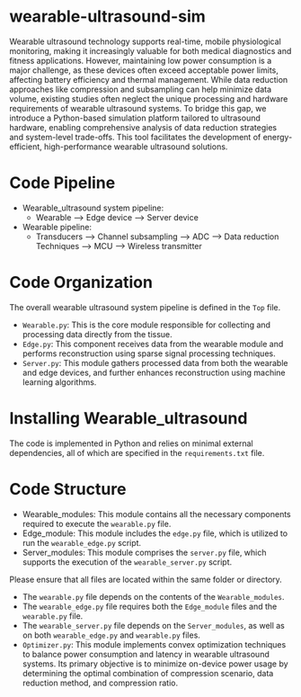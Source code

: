 # wearable-ultrasound-sim
Wearable ultrasound technology supports real-time, mobile physiological monitoring, making it increasingly valuable for both medical diagnostics and fitness applications. However, maintaining low power consumption is a major challenge, as these devices often exceed acceptable power limits, affecting battery efficiency and thermal management. While data reduction approaches like compression and subsampling can help minimize data volume, existing studies often neglect the unique processing and hardware requirements of wearable ultrasound systems. To bridge this gap, we introduce a Python-based simulation platform tailored to ultrasound hardware, enabling comprehensive analysis of data reduction strategies and system-level trade-offs. This tool facilitates the development of energy-efficient, high-performance wearable ultrasound solutions.
# Code Pipeline
* Wearable_ultrasound system pipeline:
    * Wearable --> Edge device --> Server device
* Wearable pipeline:
    * Transducers --> Channel subsampling --> ADC --> Data reduction Techniques --> MCU --> Wireless transmitter 
# Code Organization
The overall wearable ultrasound system pipeline is defined in the `Top` file.

* `Wearable.py`: This is the core module responsible for collecting and processing data directly from the tissue.
* `Edge.py`: This component receives data from the wearable module and performs reconstruction using sparse signal processing techniques.
* `Server.py`: This module gathers processed data from both the wearable and edge devices, and further enhances reconstruction using machine learning algorithms.


# Installing Wearable_ultrasound
The code is implemented in Python and relies on minimal external dependencies, all of which are specified in the `requirements.txt` file.

# Code Structure

* Wearable_modules: This module contains all the necessary components required to execute the `wearable.py` file.
* Edge_module: This module includes the `edge.py` file, which is utilized to run the `wearable_edge.py` script.
* Server_modules: This module comprises the `server.py` file, which supports the execution of the `wearable_server.py` script.

Please ensure that all files are located within the same folder or directory.

* The `wearable.py` file depends on the contents of the `Wearable_modules`.
* The `wearable_edge.py` file requires both the `Edge_module` files and the `wearable.py` file.
* The `wearable_server.py` file depends on the `Server_modules`, as well as on both `wearable_edge.py` and `wearable.py` files.
* `Optimizer.py`: This module implements convex optimization techniques to balance power consumption and latency in wearable ultrasound systems. Its primary objective is to minimize on-device power usage by determining the optimal combination of compression scenario, data reduction method, and compression ratio.



